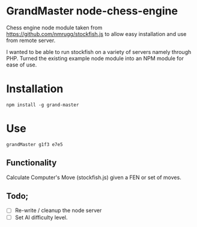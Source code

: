 # GrandMaster node-chess-engine
Chess engine node module taken from https://github.com/nmrugg/stockfish.js to allow easy installation and use from remote server.

I wanted to be able to run stockfish on a variety of servers namely through PHP. Turned the existing example node module into an NPM module for ease of use.

# Installation
```shell
npm install -g grand-master
```

# Use
```shell
grandMaster g1f3 e7e5
```

## Functionality
Calculate Computer's Move (stockfish.js) given a FEN or set of moves.


## Todo;
- [ ] Re-write / cleanup the node server
- [ ] Set AI difficulty level.
